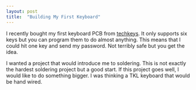 ```yaml
---
layout: post
title:  "Building My First Keyboard"
---
```

I recently bought my first keyboard PCB from [techkeys](http://techkeys.us).
It only supports six keys but you can program them to do almost anything.
This means that I could hit one key and send my password. Not terribly safe but
you get the idea.

I wanted a project that would introduce me to soldering.  This is
not exactly the hardest soldering project but a good start.  If
this project goes well, I would like to do something bigger.
I was thinking a TKL keyboard that would be hand wired. 

